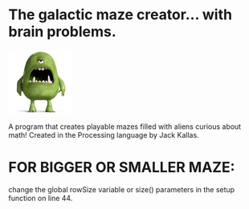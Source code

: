 # The galactic maze creator... with brain problems.
![alt text](/spaceMonster.png)

A program that creates playable mazes filled with aliens curious about math! Created in the Processing language by Jack Kallas.


# FOR BIGGER OR SMALLER MAZE:
 change the global rowSize variable or size() parameters in the setup function on line 44.
